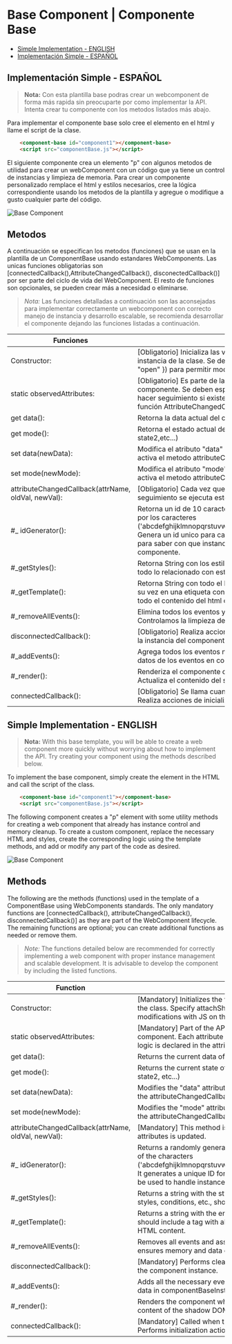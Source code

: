 # Base Component | Componente Base

* [Simple Implementation - ENGLISH](#simple-implementation---english) 
* [Implementación Simple - ESPAÑOL](#implementación-simple---español) 

## Implementación Simple - ESPAÑOL
> **Nota:** Con esta plantilla base podras crear un webcomponent de forma más rapida sin preocuparte por como implementar la API. Intenta crear tu componente con los metodos listados más abajo.


Para implementar el componente base solo cree el elemento en el html y llame el script de la clase.

```html
    <component-base id="component1"></component-base>
    <script src="componentBase.js"></script>
```

El siguiente componente crea un elemento "p" con algunos metodos de utilidad para crear un webComponent con un código que ya tiene un control de instancias y limpieza de memoria. Para crear un componente personalizado remplace el html y estilos necesarios, cree la lógica correspondiente usando los metodos de la plantilla y agregue o modifique a gusto cualquier parte del código.


![Base Component](http://drive.google.com/uc?export=view&id=1qOm2xrXlGVMjm5RMqw76Pcfqi5e-ElcL)


## Metodos

A continuación se especifican los metodos (funciones) que se usan en la plantilla de un ComponentBase usando estandares WebComponents. Las unicas funciones obligatorias son [connectedCallback(),AttributeChangedCallback(), disconectedCallback()] por ser parte del ciclo de vida del WebComponent. El resto de funciones son opcionales, se pueden crear más a necesidad o eliminarse. 

>*Nota:* Las funciones detalladas a continuación son las aconsejadas para implementar correctamente un webcomponent con correcto manejo de instancia y desarrollo escalable, se recomienda desarrollar el componente dejando las funciones listadas a continuación.

|Funciones|Descripción|
|----------------|----------------|
|Constructor:|[Obligatorio] Inicializa las variables que guardaran los datos de instancia de la clase. Se debe especificar attachShadow({ mode: "open" }) para permitir modificaciones con JS del component|
|static observedAttributes:|[Obligatorio] Es parte de la API. Es un observador de atributos del componente. Se deben especificar cada uno de los atributos para hacer seguimiento si existe un cambio y su lógica se declara en la función AttributeChangedCallback()|
|get data():|Retorna la data actual del componente en instancia|
|get mode():|Retorna el estado actual del componente. (loading, preview,state1, state2,etc...)|
|set data(newData):|Modifica el atributo "data" del componente. Con esta actualización se activa el metodo attributeChangedCallback()|
|set mode(newMode):|Modifica el atributo "mode" del componente. Con esta actualización se activa el metodo attributeChangedCallback()|
|attributeChangedCallback(attrName, oldVal, newVal):|[Obligatorio] Cada vez que se actualice alguno de los atributos en seguimiento se ejecuta este metodo|
|#_ idGenerator():| Retorna un id de 10 caracteres de longitud compuesto aleatoriamente por los caracteres ('abcdefghijklmnopqrstuvwxyzABCDEFGHIJKLMNOPQRSTUVWXYZ_'). Genera un id unico para cada instancia del componente, esto se usará para saber con que instancias/datos manejar dentro de los metodos del componente.|
|#_getStyles():| Retorna String con los estilos para el componente. Aquí se debe crear todo lo relacionado con estilos dinamicos, condiciones etc.|
|#_getTemplate():| Retorna String con todo el html del componente. Este debe contener a su vez en una etiqueta <style></style> con todos los estilos del componente antes que todo el contenido del html del mismo.|
|#_removeAllEvents():|Elimina todos los eventos y datos asociados a eventos del componente. Controlamos la limpieza de la memoria y datos por instancias|
|disconnectedCallback():|[Obligatorio] Realiza acciones de limpieza y sugiere eliminar/blanquear la instancia del componente.|
|#_addEvents():|Agrega todos los eventos necesarios para el componente y guarda los datos de los eventos en componentBaseInstances.|
|#_render():|Renderiza el componente cuando se modifica alguna propiedad. Actualiza el contenido del shadow DOM y agrega eventos.|
|connectedCallback():|[Obligatorio] Se llama cuando el componente se conecta al DOM. Realiza acciones de inicialización, renderizado y agrega eventos.|


## Simple Implementation - ENGLISH
> **Nota:** With this base template, you will be able to create a web component more quickly without worrying about how to implement the API. Try creating your component using the methods described below.


To implement the base component, simply create the element in the HTML and call the script of the class.

```html
    <component-base id="component1"></component-base>
    <script src="componentBase.js"></script>
```

The following component creates a "p" element with some utility methods for creating a web component that already has instance control and memory cleanup. To create a custom component, replace the necessary HTML and styles, create the corresponding logic using the template methods, and add or modify any part of the code as desired.


![Base Component](http://drive.google.com/uc?export=view&id=1qOm2xrXlGVMjm5RMqw76Pcfqi5e-ElcL)


## Methods


The following are the methods (functions) used in the template of a ComponentBase using WebComponents standards. The only mandatory functions are [connectedCallback(), attributeChangedCallback(), disconnectedCallback()] as they are part of the WebComponent lifecycle. The remaining functions are optional; you can create additional functions as needed or remove them.

>*Note:* The functions detailed below are recommended for correctly implementing a web component with proper instance management and scalable development. It is advisable to develop the component by including the listed functions.


|Function|Description|
|----------------|----------------|
|Constructor:|[Mandatory] Initializes the variables that will store the instance data of the class. Specify attachShadow({ mode: "open" }) to allow modifications with JS on the component.|
|static observedAttributes:|[Mandatory] Part of the API. It is an attribute observer for the component. Each attribute must be specified to track changes, and its logic is declared in the attributeChangedCallback() function.|
|get data():|Returns the current data of the component instance.|
|get mode():|Returns the current state of the component (loading, preview, state1, state2, etc...)|
|set data(newData):|Modifies the "data" attribute of the component. This update triggers the attributeChangedCallback() method.|
|set mode(newMode):|Modifies the "mode" attribute of the component. This update triggers the attributeChangedCallback() method.|
|attributeChangedCallback(attrName, oldVal, newVal):|[Mandatory] This method is executed every time one of the tracked attributes is updated.|
|#_ idGenerator():| Returns a randomly generated ID of 10 characters in length, composed of the characters ('abcdefghijklmnopqrstuvwxyzABCDEFGHIJKLMNOPQRSTUVWXYZ_'). It generates a unique ID for each instance of the component, which will be used to handle instances/data within the component's methods.|
|#_getStyles():| Returns a string with the styles for the component. Here, all dynamic styles, conditions, etc., should be created.|
|#_getTemplate():| Returns a string with the entire HTML structure of the component. It should include a <style></style> tag with all the component's styles before the actual HTML content.|
|#_removeAllEvents():|Removes all events and associated event data from the component. It ensures memory and data cleanup per instance.|
|disconnectedCallback():|[Mandatory] Performs cleanup actions and suggests removing/clearing the component instance.|
|#_addEvents():|Adds all the necessary events for the component and stores the event data in componentBaseInstances.|
|#_render():|Renders the component when a property is modified. Updates the content of the shadow DOM and adds events.|
|connectedCallback():|[Mandatory] Called when the component is connected to the DOM. Performs initialization actions, rendering, and adds events.|